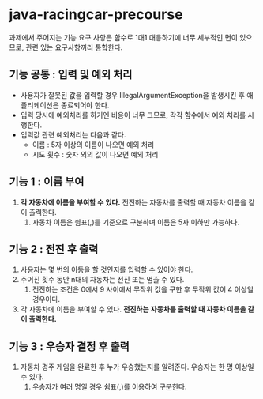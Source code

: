 # java-racingcar-precourse
과제에서 주어지는 기능 요구 사항은 함수로 1대1 대응하기에 너무 세부적인 면이 있으므로, 관련 있는 요구사항끼리 통합한다.

## 기능 공통 : 입력 및 예외 처리
* 사용자가 잘못된 값을 입력할 경우 IllegalArgumentException을 발생시킨 후 애플리케이션은 종료되어야 한다.
* 입력 당시에 예외처리를 하기엔 비용이 너무 크므로, 각각 함수에서 예외 처리를 시행한다.
* 입력값 관련 예외처리는 다음과 같다.
    * 이름 : 5자 이상의 이름이 나오면 예외 처리
    * 시도 횟수 : 숫자 외의 값이 나오면 예외 처리

## 기능 1 : 이름 부여
1. **각 자동차에 이름을 부여할 수 있다.** 전진하는 자동차를 출력할 때 자동차 이름을 같이 출력한다.
    1. 자동차 이름은 쉼표(,)를 기준으로 구분하며 이름은 5자 이하만 가능하다.

## 기능 2 : 전진 후 출력
1. 사용자는 몇 번의 이동을 할 것인지를 입력할 수 있어야 한다.
2. 주어진 횟수 동안 n대의 자동차는 전진 또는 멈출 수 있다.
    1. 전진하는 조건은 0에서 9 사이에서 무작위 값을 구한 후 무작위 값이 4 이상일 경우이다.
3. 각 자동차에 이름을 부여할 수 있다. **전진하는 자동차를 출력할 때 자동차 이름을 같이 출력한다.**

## 기능 3 : 우승자 결정 후 출력
1. 자동차 경주 게임을 완료한 후 누가 우승했는지를 알려준다. 우승자는 한 명 이상일 수 있다.
    1. 우승자가 여러 명일 경우 쉼표(,)를 이용하여 구분한다.